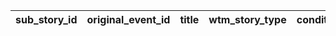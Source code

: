 |sub_story_id|original_event_id|title|wtm_story_type|condition_quest_id|condition_sub_story_id_1|condition_sub_story_id_2|reward_type|reward_id|reward_count|emblem_id|
| --- | --- | --- | --- | --- | --- | --- | --- | --- | --- | --- |